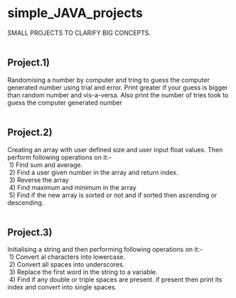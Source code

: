 # simple_JAVA_projects
SMALL PROJECTS TO CLARIFY BIG CONCEPTS.
<br>
<br>
## Project.1) 
Randomising a number by computer and tring to guess the computer generated number using trial and error. Print greater if your guess is bigger than random number and vis-a-versa. Also print the number of tries took to guess the computer generated number
<br>
<br>
## Project.2)
Creating an array with user defined size and user input float values. Then perform following operations on it:-<br>&nbsp;1) Find sum and average.<br>&nbsp;2) Find a user given number in the array and return index.<br>&nbsp;3) Reverse the array<br>&nbsp;4) Find maximum and minimum in the array<br>&nbsp;5) Find if the new array is sorted or not and if sorted then ascending or descending.
<br>
<br>
## Project.3)
Initialising a string and then performing following operations on it:-<br>&nbsp;1) Convert al characters into lowercase.<br>&nbsp;2) Convert all spaces into underscores.<br>&nbsp;3) Replace the first word in the string to a variable.<br>&nbsp;4) Find if any double or triple spaces are present. if present then print its index and convert into single spaces.
